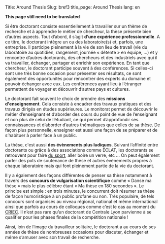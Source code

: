 Title: Around Thesis
Slug: bref3 
title_page:  Around Thesis
lang: en

__This page still need to be translated__


Si être doctorant consiste essentiellement à travailler sur un thème de recherche et à apprendre le métier de chercheur, la thèse présente bien d’autres aspects. Tout d’abord, il s’agit __d’une expérience professionnelle__. A ce titre, le doctorant intègre un ou des laboratoire(s) et, parfois, une entreprise. Il participe pleinement à la vie de son lieu de travail (vie du laboratoire au quotidien, rangement, journée « détente » en équipe, …) et y rencontre d’autres doctorants, des chercheurs et des industriels avec qui il va travailler, échanger, partager et enrichir son expérience.  En tant que chercheur, le doctorant participe souvent à des conférences. Si celles-ci sont une très bonne occasion pour présenter ses résultats, ce sont également des opportunités pour rencontrer des experts du domaine et pouvoir échanger avec eux. Les conférences ayant lieu à l’étranger permettent de voyager et découvrir d’autres pays et cultures.

Le doctorant fait souvent le choix de prendre des __missions d'enseignement__. Cela consiste à encadrer des travaux pratiques et des travaux dirigés en études supérieures. Le monitorat permet de découvrir le métier d’enseignant et d’aborder des cours du point de vue de l’enseignant et non plus de celui de l’étudiant, ce qui permet d’approfondir ses connaissances et d’aborder d’autres thématiques que celles de sa thèse. De façon plus personnelle, enseigner est aussi une façon de se préparer et de s’habituer à parler face à un public.   

La thèse, c'est aussi __des évènements plus ludiques__. Suivant l’affinité entre doctorants ou grâce à des associations comme ÉCLAT, les doctorants se retrouvent pour faire [du sport](assoc2.html), aller boire un verre, etc … On peut également parler des pots de soutenance de thèse et autres évènements propres à chaque laboratoire mais qui font pleinement partie de la vie du doctorant. 

Il y a également des façons différentes de penser sa thèse notamment à travers des __concours de vulgarisation scientifique__ comme « Danse ma thèse » mais le plus célèbre étant « Ma thèse en 180 secondes ». Le principe est simple : en trois minutes, le concurrent doit résumer sa thèse de façon humoristique à un public profane ou non. Très populaire, de tels concours sont organisés au niveau régional, national et même international ainsi que parfois au cours de colloques comme c’est le cas au moment du [CRIEC](ecl1.html). Il n’est pas rare qu’un doctorant de Centrale Lyon parvienne à se qualifier pour les phases finales de la compétition nationale !

Ainsi, loin de l’image du travailleur solitaire, le doctorant a au cours de ses années de thèse de nombreuses occasions pour discuter, échanger et même s’amuser avec son travail de recherche.



